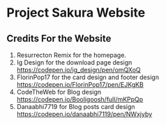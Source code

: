 # Project Sakura Website

## Credits For the Website
1. Resurrecton Remix for the homepage.
2. Ig Design for the download page design https://codepen.io/ig_design/pen/omQXoQ
3. FlorinPop17 for the card design and footer design https://codepen.io/FlorinPop17/pen/EJKgKB
4. CodeTheWeb for Blog design https://codepen.io/Booligoosh/full/mKPpQp
5. Danaabhi7719 for Blog posts card design https://codepen.io/danaabhi7119/pen/NWxjyby
